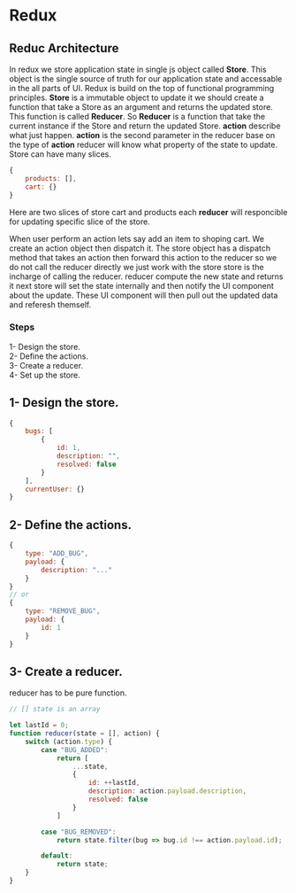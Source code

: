# **Redux**
## **Reduc Architecture**
In redux we store application state in single js object called **Store**. This object is the single source of truth for our application state and accessable in the all parts of UI. Redux is build on the top of functional programming principles. **Store** is a immutable object to update it we should create a function that take a Store as an argument and returns the updated store. This function is called **Reducer**. So **Reducer** is a function that take the current instance if the Store and return the updated Store. **action** describe what just happen. **action** is the second parameter in the reducer base on the type of **action** reducer will know what property of the state to update. <br>
Store can have many slices.
```js
{
    products: [],
    cart: {}
}
```
Here are two slices of store cart and products each **reducer** will responcible for updating specific slice of the store. <br>

When user perform an action lets say add an item to shoping cart. We create an action object then dispatch it. The store object has a dispatch method that takes an action then forward this action to the reducer so we do not call the reducer directly we just work with the store store is the incharge of calling the reducer. reducer compute the new state and returns it next store will set the state internally and then notify the UI component about the update. These UI component will then pull out the updated data and referesh themself.

### **Steps**
1- Design the store.<br>
2- Define the actions.<br>
3- Create a reducer.<br>
4- Set up the store.<br>

## **1- Design the store.**
```js
{
    bugs: [
        {
            id: 1, 
            description: "",
            resolved: false
        }
    ],
    currentUser: {}
}
```
## **2- Define the actions.**
```js
{
    type: "ADD_BUG",
    payload: {
        description: "..."
    }
}
// or
{
    type: "REMOVE_BUG",
    payload: {
        id: 1
    }
}
```

## **3- Create a reducer.**
reducer has to be pure function.
```js
// [] state is an array

let lastId = 0;
function reducer(state = [], action) {
    switch (action.type) {
        case "BUG_ADDED":
            return [ 
                ...state,
                {
                    id: ++lastId,
                    description: action.payload.description,
                    resolved: false
                }
            ]

        case "BUG_REMOVED":
            return state.filter(bug => bug.id !== action.payload.id);

        default:
            return state;
    }
}

```